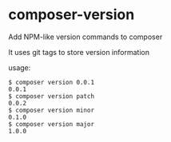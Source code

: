 # composer-version
Add NPM-like version commands to composer

It uses git tags to store version information

usage:
```shell
$ composer version 0.0.1
0.0.1
$ composer version patch
0.0.2
$ composer version minor
0.1.0
$ composer version major
1.0.0
```

